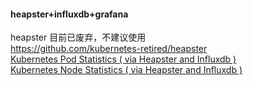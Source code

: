#### heapster+influxdb+grafana
heapster 目前已废弃，不建议使用  
https://github.com/kubernetes-retired/heapster  
[Kubernetes Pod Statistics ( via Heapster and Influxdb )](https://grafana.com/dashboards/3649)  
[Kubernetes Node Statistics ( via Heapster and Influxdb )](https://grafana.com/dashboards/3646)

